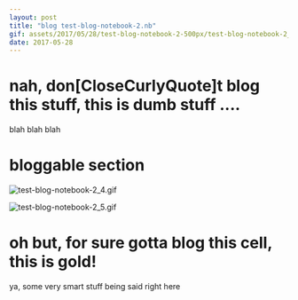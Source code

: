 ```yaml
---
layout: post
title: "blog test-blog-notebook-2.nb"
gif: assets/2017/05/28/test-blog-notebook-2-500px/test-blog-notebook-2_5.gif
date: 2017-05-28
---
```


# nah, don\[CloseCurlyQuote]t blog this stuff, this is dumb stuff ....

blah blah blah

# bloggable section

![test-blog-notebook-2_4.gif](../../../assets/2017/05/28/test-blog-notebook-2-500px/test-blog-notebook-2_4.gif)

![test-blog-notebook-2_5.gif](../../../assets/2017/05/28/test-blog-notebook-2-500px/test-blog-notebook-2_5.gif)

# oh but, for sure gotta blog this cell, this is gold!

ya, some very smart stuff being said right here

